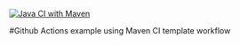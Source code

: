 [![Java CI with Maven](https://github.com/pilsungk-oss/Hello/actions/workflows/maven.yml/badge.svg)](https://github.com/pilsungk-oss/Hello/actions/workflows/maven.yml)

#Github Actions example using Maven CI template workflow

